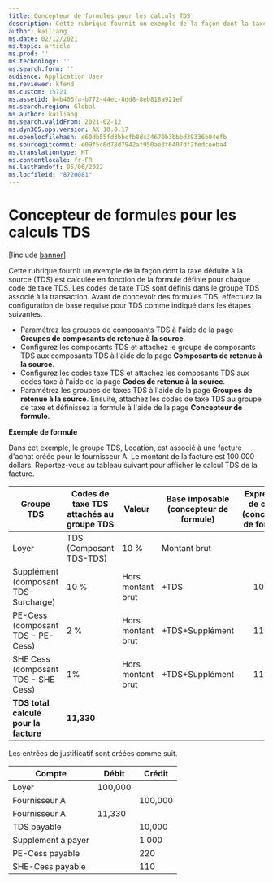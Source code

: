 ```yaml
---
title: Concepteur de formules pour les calculs TDS
description: Cette rubrique fournit un exemple de la façon dont la taxe déduite à la source (TDS) est calculée en fonction de la formule définie pour chaque code de taxe TDS dans le groupe TDS associé à la transaction.
author: kailiang
ms.date: 02/12/2021
ms.topic: article
ms.prod: ''
ms.technology: ''
ms.search.form: ''
audience: Application User
ms.reviewer: kfend
ms.custom: 15721
ms.assetid: b4b406fa-b772-44ec-8dd8-8eb818a921ef
ms.search.region: Global
ms.author: kailiang
ms.search.validFrom: 2021-02-12
ms.dyn365.ops.version: AX 10.0.17
ms.openlocfilehash: e60db55fd3bbcfb8dc34670b3bbbd39336b04efb
ms.sourcegitcommit: e09f5c6d78d7942af950ae3f6407df2fedceeba4
ms.translationtype: HT
ms.contentlocale: fr-FR
ms.lasthandoff: 05/06/2022
ms.locfileid: "8720081"
---
```

# <a name="formula-designer-for-tds-calculations"></a>Concepteur de formules pour les calculs TDS

[!include [banner](../includes/banner.md)]

Cette rubrique fournit un exemple de la façon dont la taxe déduite à la source (TDS) est calculée en fonction de la formule définie pour chaque code de taxe TDS. Les codes de taxe TDS sont définis dans le groupe TDS associé à la transaction. Avant de concevoir des formules TDS, effectuez la configuration de base requise pour TDS comme indiqué dans les étapes suivantes. 

- Paramétrez les groupes de composants TDS à l'aide de la page **Groupes de composants de retenue à la source**. 
- Configurez les composants TDS et attachez le groupe de composants TDS aux composants TDS à l'aide de la page **Composants de retenue à la source**. 
- Configurez les codes taxe TDS et attachez les composants TDS aux codes taxe à l'aide de la page **Codes de retenue à la source**. 
- Paramétrez les groupes de taxes TDS à l'aide de la page **Groupes de retenue à la source**. Ensuite, attachez les codes de taxe TDS au groupe de taxe et définissez la formule à l'aide de la page **Concepteur de formule**. 

**Exemple de formule**

Dans cet exemple, le groupe TDS, Location, est associé à une facture d'achat créée pour le fournisseur A. Le montant de la facture est 100 000 dollars. Reportez-vous au tableau suivant pour afficher le calcul TDS de la facture.

| Groupe TDS                                                   | Codes de taxe TDS attachés au groupe TDS | Valeur               | Base imposable (concepteur de formule) | Expression de calcul (concepteur de formule) | Montant de base | Montant TDS calculé |
| ------------------------------------------------------------ | --------------------------------------- | ------------------ | --------------------------------- | :----------------------------------------: | ----------- | --------------------- |
| Loyer                                                         | TDS (Composant TDS-TDS)                | 10 %                | Montant brut                      |                                            | 100,000      | 10,000                 |
| Supplément (composant TDS-Surcharge)                         | 10 %                                     | Hors montant brut | +TDS                              |                   10000                    | 1 000        |                       |
| PE-Cess (composant TDS - PE-Cess)                            | 2 %                                      | Hors montant brut | +TDS+Supplément                    |                   11000                    | 220         |                       |
| SHE Cess (composant TDS - SHE Cess)                          | 1%                                      | Hors montant brut | +TDS+Supplément                    |                   11000                    | 110         |                       |
| **TDS** **total** **calculé** **pour** **la** **facture** | **11,330**                               |                    |                                   |                                            |             |                       |

Les entrées de justificatif sont créées comme suit.

| Compte           | Débit  | Crédit |
| ----------------- | ------ | ------ |
| Loyer              | 100,000 |        |
| Fournisseur A          |        | 100,000 |
| Fournisseur A          | 11,330  |        |
| TDS payable       |        | 10,000  |
| Supplément à payer |        | 1 000   |
| PE-Cess payable   |        | 220    |
| SHE-Cess payable  |        | 110    |
